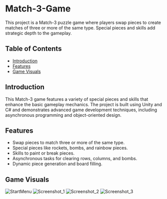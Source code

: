 # Match-3-Game

This project is a Match-3 puzzle game where players swap pieces to create matches of three or more of the same type. Special pieces and skills add strategic depth to the gameplay.

## Table of Contents

- [Introduction](#introduction)
- [Features](#features)
- [Game Visuals](#game-visuals)

## Introduction

This Match-3 game features a variety of special pieces and skills that enhance the basic gameplay mechanics. The project is built using Unity and C# and demonstrates advanced game development techniques, including asynchronous programming and object-oriented design.

## Features

- Swap pieces to match three or more of the same type.
- Special pieces like rockets, bombs, and rainbow pieces.
- Skills to paint or break pieces.
- Asynchronous tasks for clearing rows, columns, and bombs.
- Dynamic piece generation and board filling.

## Game Visuals
![StartMenu](https://github.com/user-attachments/assets/768d7799-8855-4c5e-8f84-b195d8cb6ba8)
![Screenshot_1](https://github.com/user-attachments/assets/06f84c21-4666-480e-a7a1-35906e9d6242)
![Screenshot_2](https://github.com/user-attachments/assets/6d0c1d71-e124-4d64-855d-9303d8ecf9ac)
![Screenshot_3](https://github.com/user-attachments/assets/5599b5c1-c6a9-4ae9-994b-c033c98f9dc9)


